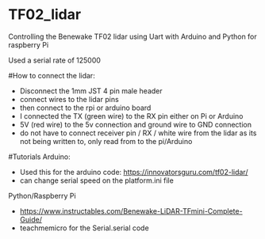 # TF02_lidar
Controlling the Benewake TF02 lidar using Uart with Arduino and Python for raspberry Pi



Used a serial rate of 125000

#How to connect the lidar:
* Disconnect the 1mm JST 4 pin male header
* connect wires to the lidar pins
* then connect to the rpi or arduino board
* I connected the TX (green wire) to the RX pin either on Pi or Arduino
* 5V (red wire) to the 5v connection and ground wire to GND connection
* do not have to connect receiver pin / RX / white wire from the lidar as its not being written to, only read from to the pi/Arduino

#Tutorials
Arduino: 
* Used this for the arduino code: https://innovatorsguru.com/tf02-lidar/
* can change serial speed on the platform.ini file

Python/Raspberry Pi
* https://www.instructables.com/Benewake-LiDAR-TFmini-Complete-Guide/
* teachmemicro for the Serial.serial code
